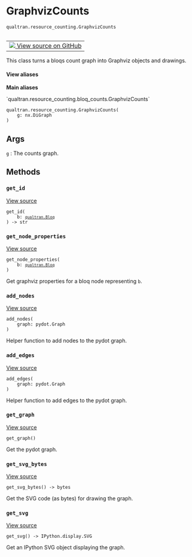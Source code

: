 # GraphvizCounts
`qualtran.resource_counting.GraphvizCounts`


<table class="tfo-notebook-buttons tfo-api nocontent" align="left">
<td>
  <a target="_blank" href="https://github.com/quantumlib/cirq-qubitization/blob/main/qualtran/resource_counting/bloq_counts.py#L218-L274">
    <img src="https://www.tensorflow.org/images/GitHub-Mark-32px.png" />
    View source on GitHub
  </a>
</td>
</table>



This class turns a bloqs count graph into Graphviz objects and drawings.

<section class="expandable">
  <h4 class="showalways">View aliases</h4>
  <p>
<b>Main aliases</b>
<p>`qualtran.resource_counting.bloq_counts.GraphvizCounts`</p>
</p>
</section>

<pre class="devsite-click-to-copy prettyprint lang-py tfo-signature-link">
<code>qualtran.resource_counting.GraphvizCounts(
    g: nx.DiGraph
)
</code></pre>



<!-- Placeholder for "Used in" -->


<h2 class="add-link">Args</h2>

`g`<a id="g"></a>
: The counts graph.




## Methods

<h3 id="get_id"><code>get_id</code></h3>

<a target="_blank" class="external" href="https://github.com/quantumlib/cirq-qubitization/blob/main/qualtran/resource_counting/bloq_counts.py#L230-L236">View source</a>

<pre class="devsite-click-to-copy prettyprint lang-py tfo-signature-link">
<code>get_id(
    b: <a href="../../qualtran/Bloq.html"><code>qualtran.Bloq</code></a>
) -> str
</code></pre>




<h3 id="get_node_properties"><code>get_node_properties</code></h3>

<a target="_blank" class="external" href="https://github.com/quantumlib/cirq-qubitization/blob/main/qualtran/resource_counting/bloq_counts.py#L238-L246">View source</a>

<pre class="devsite-click-to-copy prettyprint lang-py tfo-signature-link">
<code>get_node_properties(
    b: <a href="../../qualtran/Bloq.html"><code>qualtran.Bloq</code></a>
)
</code></pre>

Get graphviz properties for a bloq node representing `b`.


<h3 id="add_nodes"><code>add_nodes</code></h3>

<a target="_blank" class="external" href="https://github.com/quantumlib/cirq-qubitization/blob/main/qualtran/resource_counting/bloq_counts.py#L248-L252">View source</a>

<pre class="devsite-click-to-copy prettyprint lang-py tfo-signature-link">
<code>add_nodes(
    graph: pydot.Graph
)
</code></pre>

Helper function to add nodes to the pydot graph.


<h3 id="add_edges"><code>add_edges</code></h3>

<a target="_blank" class="external" href="https://github.com/quantumlib/cirq-qubitization/blob/main/qualtran/resource_counting/bloq_counts.py#L254-L259">View source</a>

<pre class="devsite-click-to-copy prettyprint lang-py tfo-signature-link">
<code>add_edges(
    graph: pydot.Graph
)
</code></pre>

Helper function to add edges to the pydot graph.


<h3 id="get_graph"><code>get_graph</code></h3>

<a target="_blank" class="external" href="https://github.com/quantumlib/cirq-qubitization/blob/main/qualtran/resource_counting/bloq_counts.py#L261-L266">View source</a>

<pre class="devsite-click-to-copy prettyprint lang-py tfo-signature-link">
<code>get_graph()
</code></pre>

Get the pydot graph.


<h3 id="get_svg_bytes"><code>get_svg_bytes</code></h3>

<a target="_blank" class="external" href="https://github.com/quantumlib/cirq-qubitization/blob/main/qualtran/resource_counting/bloq_counts.py#L268-L270">View source</a>

<pre class="devsite-click-to-copy prettyprint lang-py tfo-signature-link">
<code>get_svg_bytes() -> bytes
</code></pre>

Get the SVG code (as bytes) for drawing the graph.


<h3 id="get_svg"><code>get_svg</code></h3>

<a target="_blank" class="external" href="https://github.com/quantumlib/cirq-qubitization/blob/main/qualtran/resource_counting/bloq_counts.py#L272-L274">View source</a>

<pre class="devsite-click-to-copy prettyprint lang-py tfo-signature-link">
<code>get_svg() -> IPython.display.SVG
</code></pre>

Get an IPython SVG object displaying the graph.




